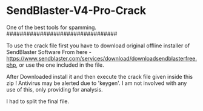 # SendBlaster-V4-Pro-Crack
One of the best tools for spamming.
#################################

To use the crack file first you have to download original offline installer of SendBlaster Software
From here - https://www.sendblaster.com/services/download/downloadsendblasterfree.php, or use the one included in the file.

After Downloaded install it and then execute the crack file given inside this zip ! Antivirus may be alerted due to 'keygen'.
I am not involved with any use of this, only providing for analysis.

I had to split the final file.
